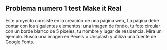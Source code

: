 ## Problema numero 1 test Make it Real

Este proyecto consiste en la creación de una página web, La página debe contar con los siguientes elementos: una imagen de fondo, tu foto circular con un borde blanco de 5 pixeles, tu nombre y lugar de residencia. Mira un ejemplo. Busca una imagen en Pexels o Unsplash y utiliza una fuente de Google Fonts.
